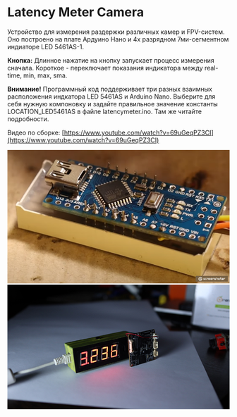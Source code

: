 # Latency Meter Camera

Устройство для измерения раздержки различных камер и FPV-систем. Оно построено на плате Ардуино Нано и 4х разрядном 7ми-сегментном индиаторе LED 5461AS-1.

**Кнопка:** Длинное нажатие на кнопку запускает процесс измерения сначала. Короткое - переключает показания индикатора между real-time, min, max, sma.

**Внимание!** Программный код поддерживает три разных взаимных расположения индкатора LED 5461AS и Arduino Nano. Выберите для себя нужную компоновку и задайте правильное значение константы LOCATION_LED5461AS в файле latencymeter.ino. Там же читайте подробности.

Видео по сборке: [https://www.youtube.com/watch?v=69uGeqPZ3CI](https://www.youtube.com/watch?v=69uGeqPZ3CI)

![1701351332899](images/README/1701351332899.png)![1701351013962](images/README/1701351013962.png)
